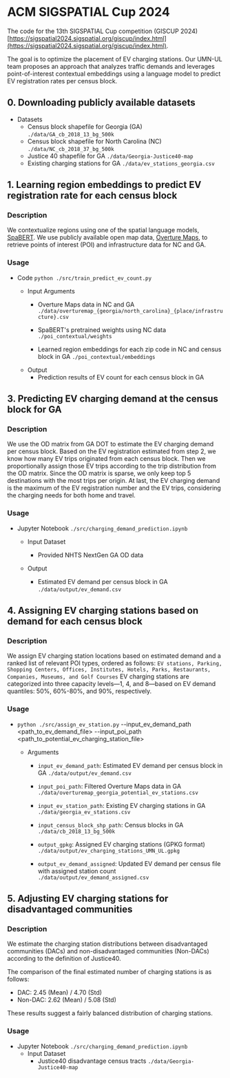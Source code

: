 # ACM SIGSPATIAL Cup 2024

The code for the 13th SIGSPATIAL Cup competition (GISCUP 2024) [https://sigspatial2024.sigspatial.org/giscup/index.html](https://sigspatial2024.sigspatial.org/giscup/index.html).

The goal is to optimize the placement of EV charging stations. Our UMN-UL team proposes an approach that analyzes traffic demands and leverages point-of-interest contextual embeddings using a language model to predict EV registration rates per census block. 


## 0. Downloading publicly available datasets
- Datasets
  - Census block shapefile for Georgia (GA)
  `./data/GA_cb_2018_13_bg_500k`
  - Census block shapefile for North Carolina (NC)
  `./data/NC_cb_2018_37_bg_500k`
  - Justice 40 shapefile for GA
  `./data/Georgia-Justice40-map`
  - Existing charging stations for GA
  `./data/ev_stations_georgia.csv`


## 1. Learning region embeddings to predict EV registration rate for each census block
### Description
We contextualize regions using one of the spatial language models, [SpaBERT](https://github.com/knowledge-computing/spabert). We use publicly available open map data, [Overture Maps](https://overturemaps.org/), to retrieve points of interest (POI) and infrastructure data for NC and GA.

### Usage

- Code `python ./src/train_predict_ev_count.py`

  - Input Arguments
    - Overture Maps data in NC and GA
      `./data/overturemap_{georgia/north_carolina}_{place/infrastructure}.csv`

    - SpaBERT's pretrained weights using NC data
      `./poi_contextual/weights`

    - Learned region embeddings for each zip code in NC and census block in GA
      `./poi_contextual/embeddings`
  - Output
    - Prediction results of EV count for each census block in GA


## 3. Predicting EV charging demand at the census block for GA

### Description
We use the OD matrix from GA DOT to estimate the EV charging demand per census block. Based on the EV registration estimated from step 2, we know how many EV trips originated from each census block. Then we proportionally assign those EV trips according to the trip distribution from the OD matrix. Since the OD matrix is sparse, we only keep top 5 destinations with the most trips per origin. At last, the EV charging demand is the maximum of the EV registration number and the EV trips, considering the charging needs for both home and travel.  

### Usage  
- Jupyter Notebook `./src/charging_demand_prediction.ipynb`
  - Input Dataset
    - Provided NHTS NextGen GA OD data

  - Output
    - Estimated EV demand per census block in GA `./data/output/ev_demand.csv`


## 4. Assigning EV charging stations based on demand for each census block

### Description
We assign EV charging station locations based on estimated demand and a ranked list of relevant POI types, ordered as follows: `EV stations, Parking, Shopping Centers, Offices, Institutes, Hotels, Parks, Restaurants, Companies, Museums, and Golf Courses` EV charging stations are categorized into three capacity levels—1, 4, and 8—based on EV demand quantiles: 50%, 60%-80%, and 90%, respectively. 

### Usage

- `python ./src/assign_ev_station.py` --input_ev_demand_path <path_to_ev_demand_file> --input_poi_path <path_to_potential_ev_charging_station_file>

  - Arguments
    - `input_ev_demand_path`: Estimated EV demand per census block in GA `./data/output/ev_demand.csv`

    - `input_poi_path`: Filtered Overture Maps data in GA `./data/overturemap_georgia_potential_ev_stations.csv`

    - `input_ev_station_path`: Existing EV charging stations in GA `./data/georgia_ev_stations.csv`

    - `input_census_block_shp_path`: Census blocks in GA `./data/cb_2018_13_bg_500k`

    - `output_gpkg`: Assigned EV charging stations (GPKG format) `./data/output/ev_charging_stations_UMN_UL.gpkg`

    - `output_ev_demand_assigned`: Updated EV demand per census file with assigned station count `./data/output/ev_demand_assigned.csv`


## 5. Adjusting EV charging stations for disadvantaged communities

### Description
We estimate the charging station distributions between disadvantaged communities (DACs) and non-disadvantaged communities (Non-DACs) according to the definition of Justice40. 

The comparison of the final estimated number of charging stations is as follows:

- DAC: 2.45 (Mean) / 4.70 (Std)
- Non-DAC: 2.62 (Mean) / 5.08 (Std)

These results suggest a fairly balanced distribution of charging stations.

### Usage
- Jupyter Notebook `./src/charging_demand_prediction.ipynb`
  - Input Dataset
    - Justice40 disadvantage census tracts `./data/Georgia-Justice40-map`


